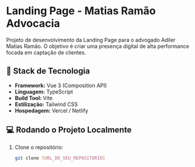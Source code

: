 # Landing Page - Matias Ramão Advocacia

Projeto de desenvolvimento da Landing Page para o advogado Adiler Matias Ramão. O objetivo é criar uma presença digital de alta performance focada em captação de clientes.

## 🚀 Stack de Tecnologia

- **Framework:** Vue 3 (Composition API)
- **Linguagem:** TypeScript
- **Build Tool:** Vite
- **Estilização:** Tailwind CSS
- **Hospedagem:** Vercel / Netlify

## 💻 Rodando o Projeto Localmente

1. Clone o repositório:
   ```bash
   git clone [URL_DO_SEU_REPOSITORIO]
